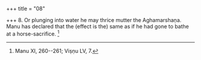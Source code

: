 +++
title = "08"

+++
8. Or plunging into water he may thrice mutter the Aghamarshaṇa. Manu has declared that the (effect is the) same as if he had gone to bathe at a horse-sacrifice. [^7] 


[^7]:  Manu XI, 260--261; Viṣṇu LV, 7.
